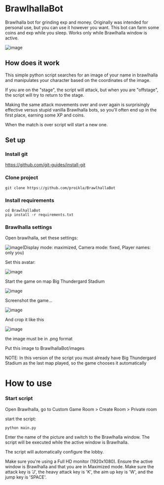 # BrawlhallaBot
Brawlhalla bot for grinding exp and money.
Originally was intended for personal use, but you can use it however you want.
This bot can farm some coins and exp while you sleep. Works only while Brawlhalla window is active.

![image](https://user-images.githubusercontent.com/58581541/173185294-d33aad46-3b42-4788-a22b-69c82fb99547.png)

## How does it work

This simple python script searches for an image of your name in brawlhalla and manipulates your character based on the coordinates of the image.

If you are on the "stage", the script will attack, but when you are "offstage", the script will try to return to the stage.

Making the same attack movements over and over again is surprisingly effective versus stupid vanilla Brawlhalla bots, so you'll often end up in the first place, earning some XP and coins.

When the match is over script will start a new one.



## Set up
### Install git
https://github.com/git-guides/install-git
### Clone project
```
git clone https://github.com/proikla/BrawlhallaBot 
```
### Install requirements
```
cd BrawlhallaBot
pip install -r requirements.txt
```

### Brawlhalla settings
Open brawlhalla, set these settings: 

![image](https://user-images.githubusercontent.com/58581541/173115585-36379276-1431-4742-9834-d36277c62ce0.png)(Display mode: maximized, Camera mode: fixed, Player names: only you)

Set this avatar:

![image](https://user-images.githubusercontent.com/58581541/173119224-27f1a225-2770-4e46-bef0-ca11ba191e3f.png)

Start the game on map Big Thundergard Stadium

![image](https://user-images.githubusercontent.com/58581541/173114956-ec54586a-0924-49e5-b686-b5133485cb46.png)

Screenshot the game...

![image](https://user-images.githubusercontent.com/58581541/173115171-ebe02b15-d1fa-4506-801b-22b006864988.png)

And crop it like this 

![image](https://user-images.githubusercontent.com/58581541/173115276-dfc66b23-5bb8-4da6-805d-3b018494bf59.png)

the image must be in .png format

Put this image to BrawlhallaBot/images

NOTE: In this version of the script you must already have Big Thundergard Stadium as the last map played, so the game chooses it automatically

# How to use

### Start script

Open Brawlhalla, go to Custom Game Room > Create Room > Private room

start the script:

```
python main.py
```
Enter the name of the picture and switch to the Brawlhalla window. The script will be executed while the active window is Brawlhalla.

The script will automatically configure the lobby.

Make sure you're using a Full HD monitor (1920x1080). Ensure the active window is Brawlhalla and that you are in Maximized mode. Make sure the attack key is 'J', the heavy attack key is 'K', the aim up key is 'W', and the jump key is 'SPACE'.

